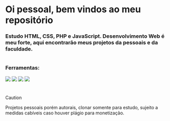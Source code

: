 # Oi pessoal, bem vindos ao meu repositório

### Estudo HTML, CSS, PHP e JavaScript. Desenvolvimento Web é meu forte, aqui encontrarão meus projetos da pessoais e da faculdade.
#
### Ferramentas:

<div style = "display: inline;">
<img src = "https://img.icons8.com/?size=100&id=20909&format=png&color=000000">
<img src = "https://img.icons8.com/?size=100&id=21278&format=png&color=000000">
<img src = "https://img.icons8.com/?size=100&id=fAMVO_fuoOuC&format=png&color=000000">
<img src = "https://img.icons8.com/?size=100&id=108784&format=png&color=000000">
</div>

#

> [!caution]
> Projetos pessoais porém autorais, clonar somente para estudo, sujeito a medidas cabíveis caso houver plágio para monetização.
